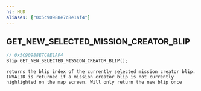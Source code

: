 ```yaml
---
ns: HUD
aliases: ["0x5c90988e7c8e1af4"]
---
```

## GET_NEW_SELECTED_MISSION_CREATOR_BLIP

```c
// 0x5C90988E7C8E1AF4
Blip GET_NEW_SELECTED_MISSION_CREATOR_BLIP();
```

```
returns the blip index of the currently selected mission creator blip. INVALID is returned if a mission creator blip is not currently highlighted on the map screen. Will only return the new blip once
```
